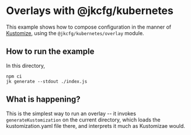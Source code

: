 # Overlays with @jkcfg/kubernetes

This example shows how to compose configuration in the manner of
[Kustomize](https://kustomize.io/), using the
`@jkcfg/kubernetes/overlay` module.

## How to run the example

In this directory,

```console
npm ci
jk generate --stdout ./index.js
```

## What is happening?

This is the simplest way to run an overlay -- it invokes
`generateKustomization` on the current directory, which loads the
kustomization.yaml file there, and interprets it much as Kustomizae
would.
